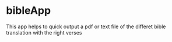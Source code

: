 # bibleApp
This app helps to quick output a pdf or text file of the differet bible translation with the right verses
